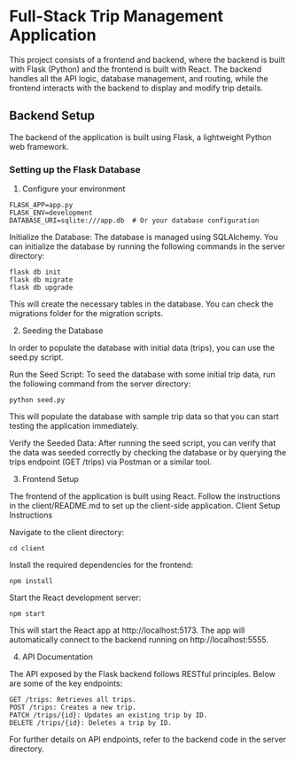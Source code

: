 # Full-Stack Trip Management Application
This project consists of a frontend and backend, where the backend is built with Flask (Python) and the frontend is built with React. The backend handles all the API logic, database management, and routing, while the frontend interacts with the backend to display and modify trip details.

## Backend Setup
The backend of the application is built using Flask, a lightweight Python web framework.

### Setting up the Flask Database

1. Configure your environment
```
FLASK_APP=app.py
FLASK_ENV=development
DATABASE_URI=sqlite:///app.db  # Or your database configuration
```

Initialize the Database: The database is managed using SQLAlchemy. You can initialize the database by running the following commands in the server directory:

    flask db init
    flask db migrate
    flask db upgrade

This will create the necessary tables in the database. You can check the migrations folder for the migration scripts.

2. Seeding the Database

In order to populate the database with initial data (trips), you can use the seed.py script.

Run the Seed Script: To seed the database with some initial trip data, run the following command from the server directory:

    python seed.py

This will populate the database with sample trip data so that you can start testing the application immediately.

Verify the Seeded Data: After running the seed script, you can verify that the data was seeded correctly by checking the database or by querying the trips endpoint (GET /trips) via Postman or a similar tool.

3. Frontend Setup

The frontend of the application is built using React. Follow the instructions in the client/README.md to set up the client-side application.
Client Setup Instructions

Navigate to the client directory:

    cd client

Install the required dependencies for the frontend:

    npm install

Start the React development server:

    npm start

This will start the React app at http://localhost:5173. The app will automatically connect to the backend running on http://localhost:5555.

4. API Documentation

The API exposed by the Flask backend follows RESTful principles. Below are some of the key endpoints:

    GET /trips: Retrieves all trips.
    POST /trips: Creates a new trip.
    PATCH /trips/{id}: Updates an existing trip by ID.
    DELETE /trips/{id}: Deletes a trip by ID.

For further details on API endpoints, refer to the backend code in the server directory.